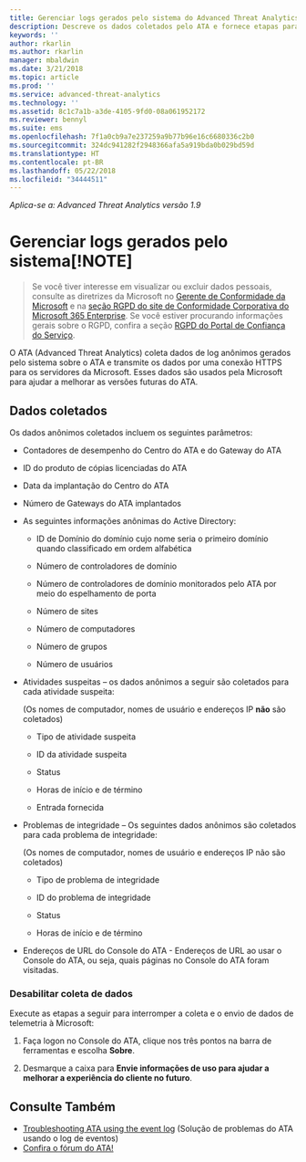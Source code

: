 ```yaml
---
title: Gerenciar logs gerados pelo sistema do Advanced Threat Analytics | Microsoft Docs
description: Descreve os dados coletados pelo ATA e fornece etapas para desativar a coleta de dados.
keywords: ''
author: rkarlin
ms.author: rkarlin
manager: mbaldwin
ms.date: 3/21/2018
ms.topic: article
ms.prod: ''
ms.service: advanced-threat-analytics
ms.technology: ''
ms.assetid: 8c1c7a1b-a3de-4105-9fd0-08a061952172
ms.reviewer: bennyl
ms.suite: ems
ms.openlocfilehash: 7f1a0cb9a7e237259a9b77b96e16c6680336c2b0
ms.sourcegitcommit: 324dc941282f2948366afa5a919bda0b029bd59d
ms.translationtype: HT
ms.contentlocale: pt-BR
ms.lasthandoff: 05/22/2018
ms.locfileid: "34444511"
---
```

*Aplica-se a: Advanced Threat Analytics versão 1.9*



# <a name="manage-system-generated-logs-note"></a>Gerenciar logs gerados pelo sistema[!NOTE]
> Se você tiver interesse em visualizar ou excluir dados pessoais, consulte as diretrizes da Microsoft no [Gerente de Conformidade da Microsoft](https://servicetrust.microsoft.com/ComplianceManager) e na [seção RGPD do site de Conformidade Corporativa do Microsoft 365 Enterprise](https://docs.microsoft.com/en-us/microsoft-365/compliance/gdpr). Se você estiver procurando informações gerais sobre o RGPD, confira a seção [RGPD do Portal de Confiança do Serviço](https://servicetrust.microsoft.com/ViewPage/GDPRGetStarted).


O ATA (Advanced Threat Analytics) coleta dados de log anônimos gerados pelo sistema sobre o ATA e transmite os dados por uma conexão HTTPS para os servidores da Microsoft.  Esses dados são usados pela Microsoft para ajudar a melhorar as versões futuras do ATA.

## <a name="data-collected"></a>Dados coletados
Os dados anônimos coletados incluem os seguintes parâmetros:

-   Contadores de desempenho do Centro do ATA e do Gateway do ATA

-   ID do produto de cópias licenciadas do ATA

-   Data da implantação do Centro do ATA

-   Número de Gateways do ATA implantados

-   As seguintes informações anônimas do Active Directory:

    -   ID de Domínio do domínio cujo nome seria o primeiro domínio quando classificado em ordem alfabética

    -   Número de controladores de domínio

    -   Número de controladores de domínio monitorados pelo ATA por meio do espelhamento de porta

    -   Número de sites

    -   Número de computadores

    -   Número de grupos

    -   Número de usuários

-   Atividades suspeitas – os dados anônimos a seguir são coletados para cada atividade suspeita:

    (Os nomes de computador, nomes de usuário e endereços IP **não** são coletados)

    -   Tipo de atividade suspeita

    -   ID da atividade suspeita

    -   Status

    -   Horas de início e de término

    -   Entrada fornecida

- Problemas de integridade – Os seguintes dados anônimos são coletados para cada problema de integridade:

    (Os nomes de computador, nomes de usuário e endereços IP não são coletados)

    -   Tipo de problema de integridade

    -   ID do problema de integridade

    -   Status

    -   Horas de início e de término

- Endereços de URL do Console do ATA - Endereços de URL ao usar o Console do ATA, ou seja, quais páginas no Console do ATA foram visitadas.


### <a name="disable-data-collection"></a>Desabilitar coleta de dados
Execute as etapas a seguir para interromper a coleta e o envio de dados de telemetria à Microsoft:

1.  Faça logon no Console do ATA, clique nos três pontos na barra de ferramentas e escolha **Sobre**.

2.  Desmarque a caixa para **Envie informações de uso para ajudar a melhorar a experiência do cliente no futuro**.

## <a name="see-also"></a>Consulte Também
- [Troubleshooting ATA using the event log](troubleshooting-ata-using-logs.md) (Solução de problemas do ATA usando o log de eventos)
- [Confira o fórum do ATA!](https://social.technet.microsoft.com/Forums/security/home?forum=mata)
